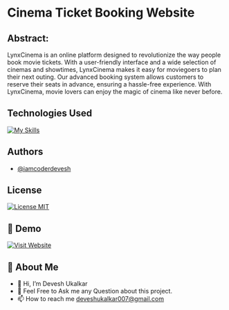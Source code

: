 
# Cinema Ticket Booking Website
## Abstract:

LynxCinema is an online platform designed to revolutionize the way people book movie tickets. With a user-friendly interface and a wide selection of cinemas and showtimes, LynxCinema makes it easy for moviegoers to plan their next outing. Our advanced booking system allows customers to reserve their seats in advance, ensuring a hassle-free experience. With LynxCinema, movie lovers can enjoy the magic of cinema like never before.


## Technologies Used

[![My Skills](https://skillicons.dev/icons?i=html,css,js,bootstrap,dotnet,visualstudio,github&theme=dark)](https://github.com/iamcoderdevesh)



## Authors

- [@iamcoderdevesh](https://www.github.com/iamcoderdevesh)


## License

[![License MIT](https://img.shields.io/badge/license-MIT-blue.svg)](LICENSE)


## 🔗 Demo
[![Visit Website](https://img.shields.io/badge/-%20Visit%20Site-blue?style=for-the-badge)](https://iamcoderdevesh.github.io/BlueBus.com)

## 🚀 About Me
- 👋 Hi, I’m Devesh Ukalkar
- 💬 Feel Free to Ask me any Question about this project.
- 📫 How to reach me deveshukalkar007@gmail.com
